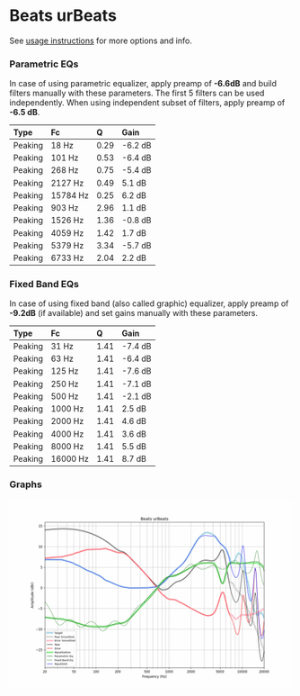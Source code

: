 # Beats urBeats
See [usage instructions](https://github.com/jaakkopasanen/AutoEq#usage) for more options and info.

### Parametric EQs
In case of using parametric equalizer, apply preamp of **-6.6dB** and build filters manually
with these parameters. The first 5 filters can be used independently.
When using independent subset of filters, apply preamp of **-6.5 dB**.

| Type    | Fc       |    Q | Gain    |
|:--------|:---------|:-----|:--------|
| Peaking | 18 Hz    | 0.29 | -6.2 dB |
| Peaking | 101 Hz   | 0.53 | -6.4 dB |
| Peaking | 268 Hz   | 0.75 | -5.4 dB |
| Peaking | 2127 Hz  | 0.49 | 5.1 dB  |
| Peaking | 15784 Hz | 0.25 | 6.2 dB  |
| Peaking | 903 Hz   | 2.96 | 1.1 dB  |
| Peaking | 1526 Hz  | 1.36 | -0.8 dB |
| Peaking | 4059 Hz  | 1.42 | 1.7 dB  |
| Peaking | 5379 Hz  | 3.34 | -5.7 dB |
| Peaking | 6733 Hz  | 2.04 | 2.2 dB  |

### Fixed Band EQs
In case of using fixed band (also called graphic) equalizer, apply preamp of **-9.2dB**
(if available) and set gains manually with these parameters.

| Type    | Fc       |    Q | Gain    |
|:--------|:---------|:-----|:--------|
| Peaking | 31 Hz    | 1.41 | -7.4 dB |
| Peaking | 63 Hz    | 1.41 | -6.4 dB |
| Peaking | 125 Hz   | 1.41 | -7.6 dB |
| Peaking | 250 Hz   | 1.41 | -7.1 dB |
| Peaking | 500 Hz   | 1.41 | -2.1 dB |
| Peaking | 1000 Hz  | 1.41 | 2.5 dB  |
| Peaking | 2000 Hz  | 1.41 | 4.6 dB  |
| Peaking | 4000 Hz  | 1.41 | 3.6 dB  |
| Peaking | 8000 Hz  | 1.41 | 5.5 dB  |
| Peaking | 16000 Hz | 1.41 | 8.7 dB  |

### Graphs
![](./Beats%20urBeats.png)